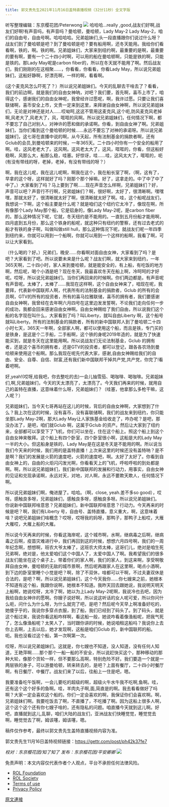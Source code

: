 ```yaml
---
title: 郭文贵先生2021年11月16日盖特直播视频（32分11秒）全文字版
---
```


听写整理编辑：东京樱花团/Peterwong
![](https://assets.gnews.org/wp-content/uploads/2021/11/image-355.png)
哈哈哈…really ,good,战友们好啊,战友们好啊!有声音吗，有声音吗？曼哈顿，曼哈顿，Lady May-2 Lady May-2，咱们的自由号，自由号啊。哈哈哈哈。兄弟姐妹们,头一段直播跟你们说过什么呀？战友们到了曼哈顿是吧？到了曼哈顿是吧？要有船用啊，还冬天能用。我给你们看看啊，铁的，啊。铁的啊。兄弟姐妹们，大家来到纽约啊，最重要的是啊，最重要的要有啊，要有一个二十四小时啊，可以用的船在曼哈顿啊，只能是铁的啊，只能是铁的。那Lady May呢是carbon fiber的，所以在冬天就不能用了啊。然后战友们，我们刚刚的在这相聚……，你看看，你看看，你看Lady May，所以说兄弟姐妹们，这船好静啊，好漂亮啊，一样的啊，看看啊。

(这个麦克风怎么吓死了？）所以说兄弟姐妹们。今天的乱聊去干啥去了？看看，我们的前边啊，就是我们的自由女神呐，对吧？我们要，首先啊，喜币上市了，咱得这个，感谢我们的自由女神呢，我曾经许过愿呢，啊，我许过愿。只要让我们喜联储啊，喜币安全上市，文贵一定来到这里，来拜谢自由女神啊，所以说兄弟姐妹们，无论是对神还是对人……哎呦呵,这这不管用这麦克风,这个呃,防风麦克风老掉啊,风老大了,风老大了，风，哐哐的风啊。所以说兄弟姐妹们，任何情况下啊，都不要忘了自己对别人，对神许的愿和做的承诺啊。你看，到自由女神了啊。兄弟姐妹们，当你们看到这个曼哈顿的时候……永远不要忘了对神的承诺呀。所以说兄弟姐妹们，这七哥在直播中说的啊，从今天起，所有法制基金的捐款者啊，还有Gclub的会员,到曼哈顿来的时候，一年365天。二十四小时你有一个安全的船用了啊。哇，这风老老大了。这风啊。这风老太大了，这风，哐哐的，你看，但这船好稳啊，风那么大，船那么稳，哇塞。好惊讶，哇……哇，这风太大了，哐哐的，呃(有没有带线的呀，老掉，老掉，有没有带线的呀？）

啊，我在这儿呢，我在这儿呢啊，啊我在这个，我在船长室了啊，（啊，这有了，早拿的这个呀，这样就好了吗？刚那个那个掉嘛。好了，这拿走的。中了中了中了中了。）大家看到了吗？马上要到了啊……现在声音怎么样啊，兄弟姐妹们？好，声音可以吧？声音行不行啊，兄弟姐妹们？啊，很好啊，太好了，很清晰啊。嘿嘿嘿，那就太好了，很清晰就太好了啊，很清晰就太好了啊。哇，这个船呢战友们，我想说一下啊，这个船主要是什么呢？就是咱们这个纽约它太冷了，像现在啊，所有像那个Lady May那个船，它是铝身的，像Lady May-2呢，是carbon fiber 的。那么这种情况下呢，它就，冬天纽约是不能用的。一直到五月份船才能用啊，四月底到五月份，那么这个铁身的船呢，就这种只有纽约的警察，还有过去老式的船才有铁的身子啊，叫做叫做still hull，那么这种情况下呢，就战友们呢一年四季到纽约来，你就可以用到一个船啊，你就可以用到一个这样的船啊，我看了啊，可以让大家看到。

（什么喝的？好。）兄弟们，晚安……你看啊对面自由女神，大家看到了吗？是吧？大家看到了吧。所以说要未来是什么呢？战友们啊，就大家来到纽约，一年365天啊，二十四小时，家人来到曼哈顿，就是能安全的，有上船，有吃饭的地方啊，然后呢，喝个小酒是吧？现在冬天，我最喜欢冬天在船上啊，冷呵呵的才好呢。哎呀，所以说兄弟姐妹们。当你们再回来的时候啊。你们两边都是。有声音呢有声音呢。太棒了，太棒了……我现在这样啊，这个自由女神来了，咱现在呢，我要拜，代表新中国联邦人啊，代表所有的法制基金的捐款者，Gclub 的所有的会员啊，GTV的所有的投资者，所有的喜马拉雅联储，喜币的拥有者，我们要感谢自由女神啊，我曾经在去年啊六月四号在这里边发发誓啊，不论我们走向任何一步的成功，我都会回来感谢自由女神啊。自由女神赐给了我们自由，所以说我们这个船的名字现在叫什么，大家看到了吗？叫Liberty，就叫自由Liberty 啊，这个船号就叫Liberty。所有的法制基金的捐款者，所有的新中国联邦人到了曼哈顿二十四小时七天，365天一年啊，全部家人啊，都可以使用这个船，而且是铁，专门买的是铁身，是这是个二手船，二手船啊，这个铁的身呢2019年造的，就是为了快速能买到，就是冬天在这里能用啊。所以说战友们无论法制基金，Gclub 的拥有者，还是这个喜币的拥有者，还是GTV的投资者，都可以登记，跟各各农场到曼哈顿来使用这个船啊。那么我现在呢先代表大家，感谢,自由女神赐给我们的自由、安全、自尊、自信、财富,还有我们新中国联邦干掉共产党,共产党，你完了!看着吧啊。

好,yeah!(哎呀,给我吧，你去整吃的去)一会儿抽雪茄、喝咖啡、喝咖啡。兄弟姐妹们,啊,兄弟姐妹们，今天的天太漂亮了，太漂亮了。今天我们再来的时候，就用自己的盖特在直播，这意味着什么呀，兄弟姐妹们？（哇塞，他拿那么多枪干嘛，这人呢？）

兄弟姐妹们，当今天七哥再站在这儿的时候，背后的自由女神啊，大家想到了什么？我上次在这的时候，没有喜币，没有喜联储啊，我们的战友来到纽约，你只能坐那Lady May-2啊，那大Lady May让人家族基金给收走了，咋办呢？是吧，那没办法了，是吧，咱们就Gclub 啊，这属于Gclub 的资产。然后让大家到了纽约来，全部都可以享受下了飞机，你们可以坐在，住在这个船上。照这个船上到这个自由女神来敬拜。这个船上有四个卧室，四个卧室很小啊，这船是大的Lady May一半的大小。但这船身是铁的，Lady May是在这是冬天是不能用的啊。所以说当我们今天来的时候，我们用的是盖特直播！上次来这里的时候还没有盖特呐？是不是啊？我们的发展是火箭的速度吧，火箭的速度吧，啊。太好了太好了。你看到自由女神上的，自由的火炬闪闪发光啊，你看看天上的飞机，呼啦呼啦的到处都是啊。啊，所以说兄弟姐妹们，我们新中国联邦的发展和行动力，用事实，自由女神的见证和兑现承诺啊，永远对天，对地，对人啊，永远不要欺天欺人，任何情况下啊。

所以说兄弟姐妹们啊，俺进屋了。哈哈。（啊，close, yeah.差不多so good），哎呀。感触良多呀，兄弟姐妹们，感触良多呀，感触良多呀。所以说兄弟姐妹们。 你说新中国联邦啥意思？兄弟姐妹们，新中国联邦啥意思？行动力。今天再来的时候是吧？啊，我们有Liberty 号，自由号、盖特直播，意义重大，啊，这意味着啥？说吧兄弟姐妹们啥概念？哎呀，哎呀我的妈呀，那鸭子，那鸭子上船哎，大雁大雁哎，大雁上船的大雁。

所以说今天再来的时候，你看这海岸呢，这个城市啊，水啊，继病毒之后啊，继病毒之后啊，疫苗灾难进行中，我们再回到这的时候，想想六月四号啊，我们的一周年纪念啊，想想啊，班农大爷太棒了，这班农大师太棒，这哥们儿，绝对是咱生死兄弟啊，绝对是，他太爱咱们这个中国人了，太爱中国人了啊。我希望我们的很多战友们能坐在这个桌子上，带着你们的家人啊，我们的家人，到这来啊，享受啊敬拜自由女神，曼哈顿的无敌的城市景啊，然后呢再跟家人在这里啊，喝点小酒啊，到下边的卧室里睡个小觉是吧？啊，除了不双休，啥都可以干啊，不过夫妻双休是合法的，是吧？啊，所以说兄弟姐妹们，这个今天我你……你七嫂来之前，她根本不知道有这个船，我跟你说啊，她根本不知道。我昨天回去跟她说，我说明天明天上船啊，她说哎呀，太冷了啊，她以为上Lady May-2呢啊，我说冷也去吧，因为我给自由女神许的愿啊。你嫂子说好啊，所以说这听话的女人呢可爱，所以你问什么呃，问什么为什么呀，为什么就完了吧，是吧？然后呢今天早上啊准备好吃的，她傻乎乎的，我说你多穿点衣服，到了船，我们已经到了码头了。到了码头，就是这个船过来，我说你看这船咋样啊，看这船一般，她说咋看着像渔船呢，把我气死了，怎么像渔船呢？太笑人了，当时跟你讲的时候，她说咱租这船吗？我说你上去你上去啊，上去以后，她才发现啊，这船是咱们Gclub 的，新中国联邦的船。呃。我也没看过这个船，第一次啊第一次。

哎呀，所以说兄弟姐妹们。这就是，你七嫂也不知道，没人知道，没有任何人知道，王艳萍啊……那个那个一船一船的不安全，所以说赶快买这个，那种移动的那种大轮，像那个货轮一样，但不要那么高啊，特别危险不好。我们要造一个就是一两层铁的身子，可以游曼哈顿，转来转去的，是吧？上面有餐厅，二十四小时餐厅啊，有日餐厅、中餐厅。战友们来了以后，往船上一住是吧，嗯。

我要准备吃午饭啊，一会儿要吃的超级的啊，超级火牛水牛我不吃啊,鱼啊。哇，还有这个这个好多的鱼啊。哇，羊肉丸子啊,面,简直是的啊。我去看看做好了吗啊？大家一定会喜欢这个船的。你们一定会喜欢的啊，我保证你们会喜欢啊。啊，兄弟姐妹们啊。我要吃饭去了啊，不直播了，不吃播了啊。因为这船上很多人啊，这个这个这个还有你七嫂子啥的，还有隐私的问题。咱直播今天就到这儿啊。好吧，直播就到这儿,乱聊，咱们大陆的战友们，亚洲战友们快睡觉觉，睡觉觉去啊，睡觉觉去了啊，姆该噻，姆该噻，嗯。

稿件仅作参考，最终以郭文贵先生盖特直播视频内容为准。

郭文贵先生11月16日盖特视频链接：https://gettr.com/post/ph42k37fe7

*校对：东京樱花团/知了知了
发布：东京樱花团/平安卿卿*
![](https://assets.gnews.org/wp-content/uploads/2021/11/最新版-2.png)
 

免责声明：本文内容仅代表作者个人观点，平台不承担任何法律风险。

- [ROL Foundation](https://rolfoundation.org/)
- [ROL Society](https://rolsociety.org/)
- [Terms of use](https://gnews.org/terms-of-use-3/)
- [Privacy Policy](https://gnews.org/privacy-policy/)

[原文連接](https://gnews.org/zh-hans/1671269/)
